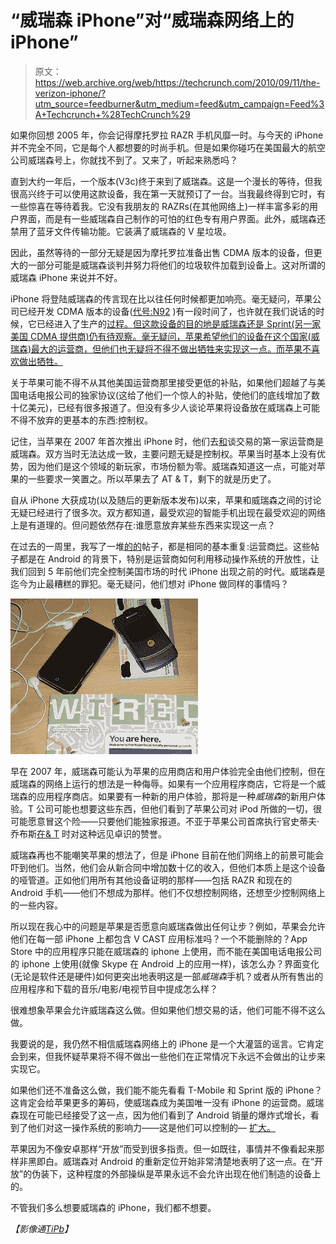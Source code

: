 # “威瑞森 iPhone”对“威瑞森网络上的 iPhone”

> 原文：<https://web.archive.org/web/https://techcrunch.com/2010/09/11/the-verizon-iphone/?utm_source=feedburner&utm_medium=feed&utm_campaign=Feed%3A+Techcrunch+%28TechCrunch%29>

如果你回想 2005 年，你会记得摩托罗拉 RAZR 手机风靡一时。与今天的 iPhone 并不完全不同，它是每个人都想要的时尚手机。但是如果你碰巧在美国最大的航空公司威瑞森号上，你就找不到了。又来了，听起来熟悉吗？

直到大约一年后，一个版本(V3c)终于来到了威瑞森。这是一个漫长的等待，但我很高兴终于可以使用这款设备，我在第一天就预订了一台。当我最终得到它时，有一些惊喜在等待着我。它没有我朋友的 RAZRs(在其他网络上)一样丰富多彩的用户界面，而是有一些威瑞森自己制作的可怕的红色专有用户界面。此外，威瑞森还禁用了蓝牙文件传输功能。它装满了威瑞森的 V 星垃圾。

因此，虽然等待的一部分无疑是因为摩托罗拉准备出售 CDMA 版本的设备，但更大的一部分可能是威瑞森谈判并努力将他们的垃圾软件加载到设备上。这对所谓的威瑞森 iPhone 来说并不好。

iPhone 将登陆威瑞森的传言现在比以往任何时候都更加响亮。毫无疑问，苹果公司已经开发 CDMA 版本的设备([代号:N92](https://web.archive.org/web/20221007022736/http://daringfireball.net/2010/08/n92) )有一段时间了，也许就在我们说话的时候，它已经进入了生产的[过程。但这款设备的目的地是威瑞森还是 Sprint(另一家美国 CDMA 提供商)仍有待观察。毫无疑问，苹果希望他们的设备在这个国家(威瑞森)最大的运营商，但他们也无疑将不得不做出牺牲来实现这一点。而苹果不喜欢做出牺牲。](https://web.archive.org/web/20221007022736/https://beta.techcrunch.com/2010/08/08/verizon-iphone-january/)

关于苹果可能不得不从其他美国运营商那里接受更低的补贴，如果他们超越了与美国电话电报公司的独家协议(这给了他们一个惊人的补贴，使他们的底线增加了数十亿美元)，已经有很多报道了。但没有多少人谈论苹果将设备放在威瑞森上可能不得不放弃的更基本的东西:控制权。

记住，当苹果在 2007 年首次推出 iPhone 时，他们去[和](https://web.archive.org/web/20221007022736/http://www.wired.com/gadgetlab/2007/01/verizon_turned_/)谈交易的第一家运营商是威瑞森。双方当时无法达成一致，主要问题无疑是控制权。苹果当时基本上没有优势，因为他们是这个领域的新玩家，市场份额为零。威瑞森知道这一点，可能对苹果的一些要求一笑置之。所以苹果去了 AT & T，剩下的就是历史了。

自从 iPhone 大获成功(以及随后的更新版本发布)以来，苹果和威瑞森之间的讨论无疑已经进行了很多次。双方都知道，最受欢迎的智能手机出现在最受欢迎的网络上是有道理的。但问题依然存在:谁愿意放弃某些东西来实现这一点？

在过去的一周里，我写了一堆[的](https://web.archive.org/web/20221007022736/https://beta.techcrunch.com/2010/09/05/apple-android/)[的](https://web.archive.org/web/20221007022736/https://beta.techcrunch.com/2010/09/09/android-open/)帖子，都是相同的基本重复:运营商[烂](https://web.archive.org/web/20221007022736/https://beta.techcrunch.com/2010/09/10/google-nexus-one/)。这些帖子都是在 Android 的背景下，特别是运营商如何利用移动操作系统的开放性，让我们回到 5 年前他们完全控制美国市场的时代 iPhone 出现之前的时代。威瑞森是迄今为止最糟糕的罪犯。毫无疑问，他们想对 iPhone 做同样的事情吗？

![](img/86c614b9971e36b2d201a1e5550d023d.png "ra")

早在 2007 年，威瑞森可能认为苹果的应用商店和用户体验完全由他们控制，但在威瑞森的网络上运行的想法是一种侮辱。如果有一个应用程序商店，它将是一个威瑞森的应用程序商店。如果要有一种新的用户体验，那将是一种*威瑞森*的新用户体验。T 公司可能也想要这些东西，但他们看到了苹果公司对 iPod 所做的一切，很可能愿意冒这个险——只要他们能独家报道。不亚于苹果公司首席执行官史蒂夫·乔布斯[在& T](https://web.archive.org/web/20221007022736/https://beta.techcrunch.com/2010/06/01/steve-jobs-att/) 时对这种远见卓识的赞誉。

威瑞森再也不能嘲笑苹果的想法了，但是 iPhone 目前在他们网络上的前景可能会吓到他们。当然，他们会从新合同中增加数十亿的收入，但他们本质上是这个设备的哑管道。正如他们用所有其他设备证明的那样——包括 RAZR 和现在的 Android 手机——他们不想成为那样。他们不仅想控制网络，还想至少控制网络上的一些内容。

所以现在我心中的问题是苹果是否愿意向威瑞森做出任何让步？例如，苹果会允许他们在每一部 iPhone 上都包含 V CAST 应用标准吗？一个不能删除的？App Store 中的应用程序只能在威瑞森的 iphone 上使用，而不能在美国电话电报公司的 iphone 上使用(就像 Skype 在 Android 上的应用一样)，该怎么办？界面变化(无论是软件还是硬件)如何更突出地表明这是一部*威瑞森*手机？或者从所有售出的应用程序和下载的音乐/电影/电视节目中提成怎么样？

很难想象苹果会允许威瑞森这么做。但如果他们想交易的话，他们可能不得不这么做。

我要说的是，我仍然不相信威瑞森网络上的 iPhone 是一个大灌篮的谣言。它肯定会到来，但我怀疑苹果将不得不做出一些他们在正常情况下永远不会做出的让步来实现它。

如果他们还不准备这么做，我们能不能先看看 T-Mobile 和 Sprint 版的 iPhone？这肯定会给苹果更多的筹码，使威瑞森成为美国唯一没有 iPhone 的运营商。威瑞森现在可能已经接受了这一点，因为他们看到了 Android 销量的爆炸式增长，看到了他们对这一操作系统的影响力——这是他们可以控制的— [扩大。](https://web.archive.org/web/20221007022736/https://beta.techcrunch.com/2010/09/09/android-open/)

苹果因为不像安卓那样“开放”而受到很多指责。但一如既往，事情并不像看起来那样非黑即白。威瑞森对 Android 的重新定位开始非常清楚地表明了这一点。在“开放”的伪装下，这种程度的外部操纵是苹果永远不会允许出现在他们制造的设备上的。

不管我们多么想要威瑞森的 iPhone，我们都不想要。

*【影像通*[*TiPb*](https://web.archive.org/web/20221007022736/http://www.tipb.com/2008/09/30/want-an-iphone-on-verizon/)*】*